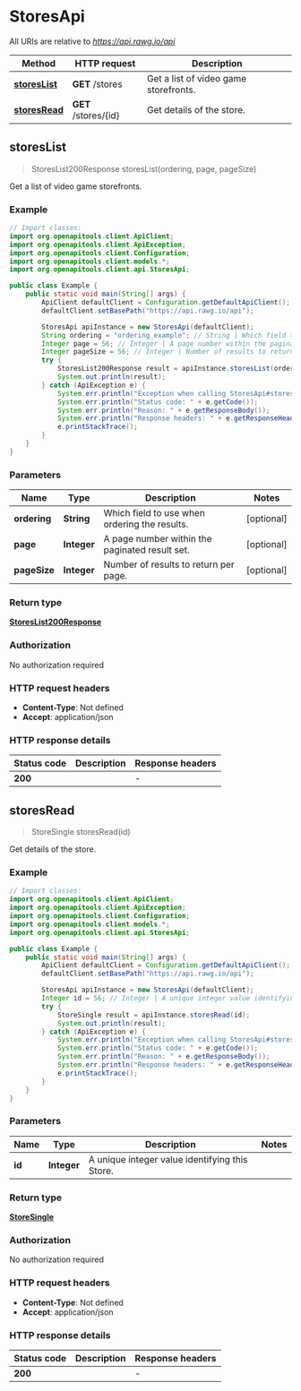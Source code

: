 # StoresApi

All URIs are relative to *https://api.rawg.io/api*

| Method | HTTP request | Description |
|------------- | ------------- | -------------|
| [**storesList**](StoresApi.md#storesList) | **GET** /stores | Get a list of video game storefronts. |
| [**storesRead**](StoresApi.md#storesRead) | **GET** /stores/{id} | Get details of the store. |



## storesList

> StoresList200Response storesList(ordering, page, pageSize)

Get a list of video game storefronts.

### Example

```java
// Import classes:
import org.openapitools.client.ApiClient;
import org.openapitools.client.ApiException;
import org.openapitools.client.Configuration;
import org.openapitools.client.models.*;
import org.openapitools.client.api.StoresApi;

public class Example {
    public static void main(String[] args) {
        ApiClient defaultClient = Configuration.getDefaultApiClient();
        defaultClient.setBasePath("https://api.rawg.io/api");

        StoresApi apiInstance = new StoresApi(defaultClient);
        String ordering = "ordering_example"; // String | Which field to use when ordering the results.
        Integer page = 56; // Integer | A page number within the paginated result set.
        Integer pageSize = 56; // Integer | Number of results to return per page.
        try {
            StoresList200Response result = apiInstance.storesList(ordering, page, pageSize);
            System.out.println(result);
        } catch (ApiException e) {
            System.err.println("Exception when calling StoresApi#storesList");
            System.err.println("Status code: " + e.getCode());
            System.err.println("Reason: " + e.getResponseBody());
            System.err.println("Response headers: " + e.getResponseHeaders());
            e.printStackTrace();
        }
    }
}
```

### Parameters


| Name | Type | Description  | Notes |
|------------- | ------------- | ------------- | -------------|
| **ordering** | **String**| Which field to use when ordering the results. | [optional] |
| **page** | **Integer**| A page number within the paginated result set. | [optional] |
| **pageSize** | **Integer**| Number of results to return per page. | [optional] |

### Return type

[**StoresList200Response**](StoresList200Response.md)

### Authorization

No authorization required

### HTTP request headers

- **Content-Type**: Not defined
- **Accept**: application/json


### HTTP response details
| Status code | Description | Response headers |
|-------------|-------------|------------------|
| **200** |  |  -  |


## storesRead

> StoreSingle storesRead(id)

Get details of the store.

### Example

```java
// Import classes:
import org.openapitools.client.ApiClient;
import org.openapitools.client.ApiException;
import org.openapitools.client.Configuration;
import org.openapitools.client.models.*;
import org.openapitools.client.api.StoresApi;

public class Example {
    public static void main(String[] args) {
        ApiClient defaultClient = Configuration.getDefaultApiClient();
        defaultClient.setBasePath("https://api.rawg.io/api");

        StoresApi apiInstance = new StoresApi(defaultClient);
        Integer id = 56; // Integer | A unique integer value identifying this Store.
        try {
            StoreSingle result = apiInstance.storesRead(id);
            System.out.println(result);
        } catch (ApiException e) {
            System.err.println("Exception when calling StoresApi#storesRead");
            System.err.println("Status code: " + e.getCode());
            System.err.println("Reason: " + e.getResponseBody());
            System.err.println("Response headers: " + e.getResponseHeaders());
            e.printStackTrace();
        }
    }
}
```

### Parameters


| Name | Type | Description  | Notes |
|------------- | ------------- | ------------- | -------------|
| **id** | **Integer**| A unique integer value identifying this Store. | |

### Return type

[**StoreSingle**](StoreSingle.md)

### Authorization

No authorization required

### HTTP request headers

- **Content-Type**: Not defined
- **Accept**: application/json


### HTTP response details
| Status code | Description | Response headers |
|-------------|-------------|------------------|
| **200** |  |  -  |


